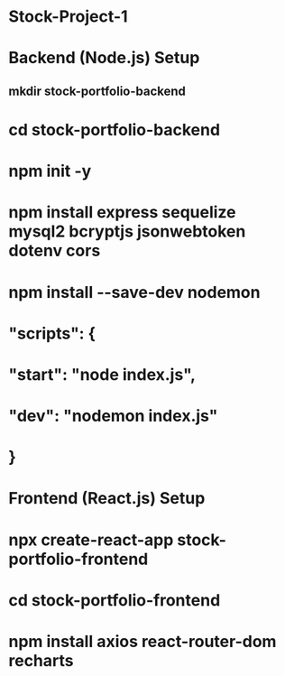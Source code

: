 # Stock-Project-1

# Backend (Node.js) Setup

## mkdir stock-portfolio-backend
# cd stock-portfolio-backend
# npm init -y


# npm install express sequelize mysql2 bcryptjs jsonwebtoken dotenv cors
# npm install --save-dev nodemon


# "scripts": {
#   "start": "node index.js",
#  "dev": "nodemon index.js"
# }


# Frontend (React.js) Setup
# npx create-react-app stock-portfolio-frontend
# cd stock-portfolio-frontend

# npm install axios react-router-dom recharts
